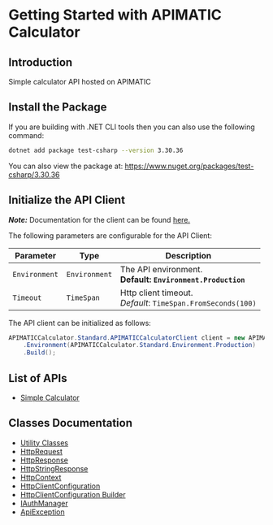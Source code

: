 
# Getting Started with APIMATIC Calculator

## Introduction

Simple calculator API hosted on APIMATIC

## Install the Package

If you are building with .NET CLI tools then you can also use the following command:

```bash
dotnet add package test-csharp --version 3.30.36
```

You can also view the package at:
https://www.nuget.org/packages/test-csharp/3.30.36

## Initialize the API Client

**_Note:_** Documentation for the client can be found [here.](https://www.github.com/Syed-Subtain/payment-sdk/tree/3.30.36/doc/client.md)

The following parameters are configurable for the API Client:

| Parameter | Type | Description |
|  --- | --- | --- |
| `Environment` | `Environment` | The API environment. <br> **Default: `Environment.Production`** |
| `Timeout` | `TimeSpan` | Http client timeout.<br>*Default*: `TimeSpan.FromSeconds(100)` |

The API client can be initialized as follows:

```csharp
APIMATICCalculator.Standard.APIMATICCalculatorClient client = new APIMATICCalculator.Standard.APIMATICCalculatorClient.Builder()
    .Environment(APIMATICCalculator.Standard.Environment.Production)
    .Build();
```

## List of APIs

* [Simple Calculator](https://www.github.com/Syed-Subtain/payment-sdk/tree/3.30.36/doc/controllers/simple-calculator.md)

## Classes Documentation

* [Utility Classes](https://www.github.com/Syed-Subtain/payment-sdk/tree/3.30.36/doc/utility-classes.md)
* [HttpRequest](https://www.github.com/Syed-Subtain/payment-sdk/tree/3.30.36/doc/http-request.md)
* [HttpResponse](https://www.github.com/Syed-Subtain/payment-sdk/tree/3.30.36/doc/http-response.md)
* [HttpStringResponse](https://www.github.com/Syed-Subtain/payment-sdk/tree/3.30.36/doc/http-string-response.md)
* [HttpContext](https://www.github.com/Syed-Subtain/payment-sdk/tree/3.30.36/doc/http-context.md)
* [HttpClientConfiguration](https://www.github.com/Syed-Subtain/payment-sdk/tree/3.30.36/doc/http-client-configuration.md)
* [HttpClientConfiguration Builder](https://www.github.com/Syed-Subtain/payment-sdk/tree/3.30.36/doc/http-client-configuration-builder.md)
* [IAuthManager](https://www.github.com/Syed-Subtain/payment-sdk/tree/3.30.36/doc/i-auth-manager.md)
* [ApiException](https://www.github.com/Syed-Subtain/payment-sdk/tree/3.30.36/doc/api-exception.md)

